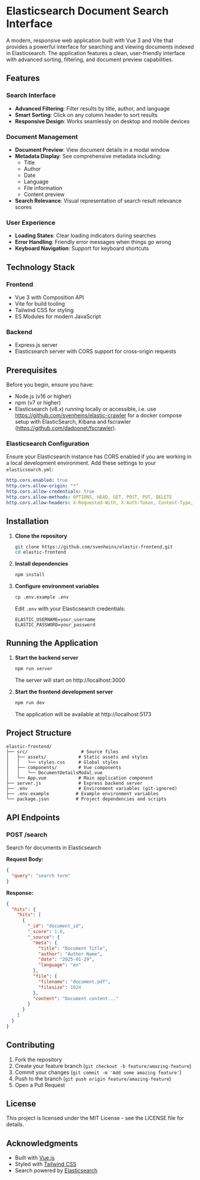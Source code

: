 # Elasticsearch Document Search Interface

A modern, responsive web application built with Vue 3 and Vite that provides a powerful interface for searching and viewing documents indexed in Elasticsearch. The application features a clean, user-friendly interface with advanced sorting, filtering, and document preview capabilities.

## Features

### Search Interface
- **Advanced Filtering**: Filter results by title, author, and language
- **Smart Sorting**: Click on any column header to sort results
- **Responsive Design**: Works seamlessly on desktop and mobile devices

### Document Management
- **Document Preview**: View document details in a modal window
- **Metadata Display**: See comprehensive metadata including:
  - Title
  - Author
  - Date
  - Language
  - File information
  - Content preview
- **Search Relevance**: Visual representation of search result relevance scores

### User Experience
- **Loading States**: Clear loading indicators during searches
- **Error Handling**: Friendly error messages when things go wrong
- **Keyboard Navigation**: Support for keyboard shortcuts

## Technology Stack

### Frontend
- Vue 3 with Composition API
- Vite for build tooling
- Tailwind CSS for styling
- ES Modules for modern JavaScript

### Backend
- Express.js server
- Elasticsearch server with CORS support for cross-origin requests

## Prerequisites

Before you begin, ensure you have:
- Node.js (v16 or higher)
- npm (v7 or higher)
- Elasticsearch (v8.x) running locally or accessible, i.e. use https://github.com/svenheins/elastic-crawler for a docker compose setup with ElasticSearch, Kibana and fscrawler (https://github.com/dadoonet/fscrawler). 

### Elasticsearch Configuration

Ensure your Elasticsearch instance has CORS enabled if you are working in a local development environment. Add these settings to your `elasticsearch.yml`:

```yaml
http.cors.enabled: true
http.cors.allow-origin: "*"
http.cors.allow-credentials: true
http.cors.allow-methods: OPTIONS, HEAD, GET, POST, PUT, DELETE
http.cors.allow-headers: X-Requested-With, X-Auth-Token, Content-Type, Content-Length, Authorization, Access-Control-Allow-Headers, Accept, x-elastic-client-meta
```

## Installation

1. **Clone the repository**
   ```bash
   git clone https://github.com/svenheins/elastic-frontend.git
   cd elastic-frontend
   ```

2. **Install dependencies**
   ```bash
   npm install
   ```

3. **Configure environment variables**
   ```bash
   cp .env.example .env
   ```
   Edit `.env` with your Elasticsearch credentials:
   ```
   ELASTIC_USERNAME=your_username
   ELASTIC_PASSWORD=your_password
   ```

## Running the Application

1. **Start the backend server**
   ```bash
   npm run server
   ```
   The server will start on http://localhost:3000

2. **Start the frontend development server**
   ```bash
   npm run dev
   ```
   The application will be available at http://localhost:5173

## Project Structure

```
elastic-frontend/
├── src/                    # Source files
│   ├── assets/            # Static assets and styles
│   │   └── styles.css     # Global styles
│   ├── components/        # Vue components
│   │   └── DocumentDetailsModal.vue
│   └── App.vue            # Main application component
├── server.js              # Express backend server
├── .env                   # Environment variables (git-ignored)
├── .env.example          # Example environment variables
└── package.json          # Project dependencies and scripts
```

## API Endpoints

### POST /search
Search for documents in Elasticsearch

**Request Body:**
```json
{
  "query": "search term"
}
```

**Response:**
```json
{
  "hits": {
    "hits": [
      {
        "_id": "document_id",
        "_score": 1.0,
        "_source": {
          "meta": {
            "title": "Document Title",
            "author": "Author Name",
            "date": "2025-01-29",
            "language": "en"
          },
          "file": {
            "filename": "document.pdf",
            "filesize": 1024
          },
          "content": "Document content..."
        }
      }
    ]
  }
}
```

## Contributing

1. Fork the repository
2. Create your feature branch (`git checkout -b feature/amazing-feature`)
3. Commit your changes (`git commit -m 'Add some amazing feature'`)
4. Push to the branch (`git push origin feature/amazing-feature`)
5. Open a Pull Request

## License

This project is licensed under the MIT License - see the LICENSE file for details.

## Acknowledgments

- Built with [Vue.js](https://vuejs.org/)
- Styled with [Tailwind CSS](https://tailwindcss.com/)
- Search powered by [Elasticsearch](https://www.elastic.co/)